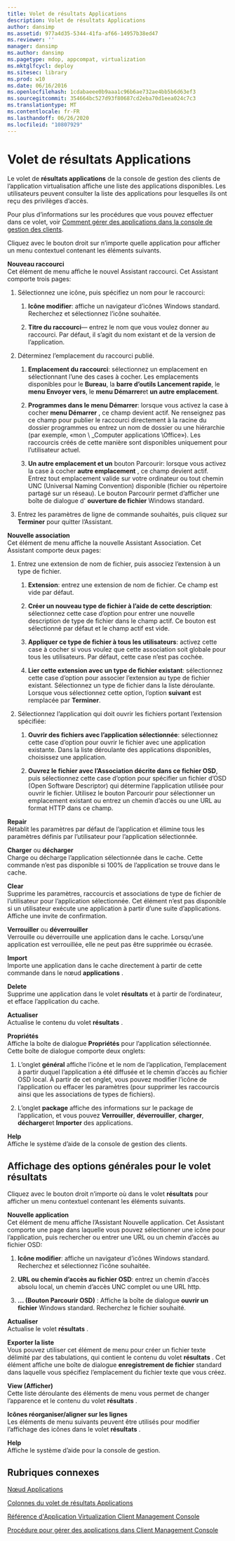 ```yaml
---
title: Volet de résultats Applications
description: Volet de résultats Applications
author: dansimp
ms.assetid: 977a4d35-5344-41fa-af66-14957b38ed47
ms.reviewer: ''
manager: dansimp
ms.author: dansimp
ms.pagetype: mdop, appcompat, virtualization
ms.mktglfcycl: deploy
ms.sitesec: library
ms.prod: w10
ms.date: 06/16/2016
ms.openlocfilehash: 1cdabaeee0b9aaa1c96b6ae732ae4bb5b6d63ef3
ms.sourcegitcommit: 354664bc527d93f80687cd2eba70d1eea024c7c3
ms.translationtype: MT
ms.contentlocale: fr-FR
ms.lasthandoff: 06/26/2020
ms.locfileid: "10807929"
---
```

# Volet de résultats Applications


Le volet de **résultats applications** de la console de gestion des clients de l’application virtualisation affiche une liste des applications disponibles. Les utilisateurs peuvent consulter la liste des applications pour lesquelles ils ont reçu des privilèges d’accès.

Pour plus d’informations sur les procédures que vous pouvez effectuer dans ce volet, voir [Comment gérer des applications dans la console de gestion des clients](how-to-manage-applications-in-the-client-management-console.md).

Cliquez avec le bouton droit sur n’importe quelle application pour afficher un menu contextuel contenant les éléments suivants.

<a href="" id="new-shortcut"></a>**Nouveau raccourci**  
Cet élément de menu affiche le nouvel Assistant raccourci. Cet Assistant comporte trois pages:

1.  Sélectionnez une icône, puis spécifiez un nom pour le raccourci:

    1.  **Icône modifier**: affiche un navigateur d’icônes Windows standard. Recherchez et sélectionnez l’icône souhaitée.

    2.  **Titre du raccourci**— entrez le nom que vous voulez donner au raccourci. Par défaut, il s’agit du nom existant et de la version de l’application.

2.  Déterminez l’emplacement du raccourci publié.

    1.  **Emplacement du raccourci**: sélectionnez un emplacement en sélectionnant l’une des cases à cocher. Les emplacements disponibles pour le **Bureau**, la **barre d’outils Lancement rapide**, le **menu Envoyer vers**, le **menu Démarrer**et **un autre emplacement**.

    2.  **Programmes dans le menu Démarrer**: lorsque vous activez la case à cocher **menu Démarrer** , ce champ devient actif. Ne renseignez pas ce champ pour publier le raccourci directement à la racine du dossier programmes ou entrez un nom de dossier ou une hiérarchie (par exemple, «mon \ _Computer applications \\Office»). Les raccourcis créés de cette manière sont disponibles uniquement pour l’utilisateur actuel.

    3.  **Un autre emplacement et un** bouton Parcourir: lorsque vous activez la case à cocher **autre emplacement** , ce champ devient actif. Entrez tout emplacement valide sur votre ordinateur ou tout chemin UNC (Universal Naming Convention) disponible (fichier ou répertoire partagé sur un réseau). Le bouton Parcourir permet d’afficher une boîte de dialogue d' **ouverture de fichier** Windows standard.

3.  Entrez les paramètres de ligne de commande souhaités, puis cliquez sur **Terminer** pour quitter l’Assistant.

<a href="" id="new-association"></a>**Nouvelle association**  
Cet élément de menu affiche la nouvelle Assistant Association. Cet Assistant comporte deux pages:

1.  Entrez une extension de nom de fichier, puis associez l’extension à un type de fichier.

    1.  **Extension**: entrez une extension de nom de fichier. Ce champ est vide par défaut.

    2.  **Créer un nouveau type de fichier à l’aide de cette description**: sélectionnez cette case d’option pour entrer une nouvelle description de type de fichier dans le champ actif. Ce bouton est sélectionné par défaut et le champ actif est vide.

    3.  **Appliquer ce type de fichier à tous les utilisateurs**: activez cette case à cocher si vous voulez que cette association soit globale pour tous les utilisateurs. Par défaut, cette case n’est pas cochée.

    4.  **Lier cette extension avec un type de fichier existant**: sélectionnez cette case d’option pour associer l’extension au type de fichier existant. Sélectionnez un type de fichier dans la liste déroulante. Lorsque vous sélectionnez cette option, l’option **suivant** est remplacée par **Terminer**.

2.  Sélectionnez l’application qui doit ouvrir les fichiers portant l’extension spécifiée:

    1.  **Ouvrir des fichiers avec l’application sélectionnée**: sélectionnez cette case d’option pour ouvrir le fichier avec une application existante. Dans la liste déroulante des applications disponibles, choisissez une application.

    2.  **Ouvrez le fichier avec l’Association décrite dans ce fichier OSD**, puis sélectionnez cette case d’option pour spécifier un fichier d’OSD (Open Software Descriptor) qui détermine l’application utilisée pour ouvrir le fichier. Utilisez le bouton Parcourir pour sélectionner un emplacement existant ou entrez un chemin d’accès ou une URL au format HTTP dans ce champ.

<a href="" id="repair"></a>**Repair**  
Rétablit les paramètres par défaut de l’application et élimine tous les paramètres définis par l’utilisateur pour l’application sélectionnée.

<a href="" id="load-or-unload"></a>**Charger** ou **décharger**  
Charge ou décharge l’application sélectionnée dans le cache. Cette commande n’est pas disponible si 100% de l’application se trouve dans le cache.

<a href="" id="clear"></a>**Clear**  
Supprime les paramètres, raccourcis et associations de type de fichier de l’utilisateur pour l’application sélectionnée. Cet élément n’est pas disponible si un utilisateur exécute une application à partir d’une suite d’applications. Affiche une invite de confirmation.

<a href="" id="lock-or-unlock"></a>**Verrouiller** ou **déverrouiller**  
Verrouille ou déverrouille une application dans le cache. Lorsqu’une application est verrouillée, elle ne peut pas être supprimée ou écrasée.

<a href="" id="import"></a>**Import**  
Importe une application dans le cache directement à partir de cette commande dans le nœud **applications** .

<a href="" id="delete"></a>**Delete**  
Supprime une application dans le volet **résultats** et à partir de l’ordinateur, et efface l’application du cache.

<a href="" id="refresh"></a>**Actualiser**  
Actualise le contenu du volet **résultats** .

<a href="" id="properties"></a>**Propriétés**  
Affiche la boîte de dialogue **Propriétés** pour l’application sélectionnée. Cette boîte de dialogue comporte deux onglets:

1.  L’onglet **général** affiche l’icône et le nom de l’application, l’emplacement à partir duquel l’application a été diffusée et le chemin d’accès au fichier OSD local. À partir de cet onglet, vous pouvez modifier l’icône de l’application ou effacer les paramètres (pour supprimer les raccourcis ainsi que les associations de types de fichiers).

2.  L’onglet **package** affiche des informations sur le package de l’application, et vous pouvez **Verrouiller**, **déverrouiller**, **charger**, **décharger**et **Importer** des applications.

<a href="" id="help"></a>**Help**  
Affiche le système d’aide de la console de gestion des clients.

## Affichage des options générales pour le volet résultats


Cliquez avec le bouton droit n’importe où dans le volet **résultats** pour afficher un menu contextuel contenant les éléments suivants.

<a href="" id="new-application"></a>**Nouvelle application**  
Cet élément de menu affiche l’Assistant Nouvelle application. Cet Assistant comporte une page dans laquelle vous pouvez sélectionner une icône pour l’application, puis rechercher ou entrer une URL ou un chemin d’accès au fichier OSD:

1.  **Icône modifier**: affiche un navigateur d’icônes Windows standard. Recherchez et sélectionnez l’icône souhaitée.

2.  **URL ou chemin d’accès au fichier OSD**: entrez un chemin d’accès absolu local, un chemin d’accès UNC complet ou une URL http.

3.  **... (Bouton Parcourir OSD)** : Affiche la boîte de dialogue **ouvrir un fichier** Windows standard. Recherchez le fichier souhaité.

<a href="" id="refresh"></a>**Actualiser**  
Actualise le volet **résultats** .

<a href="" id="export-list"></a>**Exporter la liste**  
Vous pouvez utiliser cet élément de menu pour créer un fichier texte délimité par des tabulations, qui contient le contenu du volet **résultats** . Cet élément affiche une boîte de dialogue **enregistrement de fichier** standard dans laquelle vous spécifiez l’emplacement du fichier texte que vous créez.

<a href="" id="view"></a>**View (Afficher)**  
Cette liste déroulante des éléments de menu vous permet de changer l’apparence et le contenu du volet **résultats** .

<a href="" id="arrange-line-up-icons"></a>**Icônes réorganiser/aligner sur les lignes**  
Les éléments de menu suivants peuvent être utilisés pour modifier l’affichage des icônes dans le volet **résultats** .

<a href="" id="help"></a>**Help**  
Affiche le système d’aide pour la console de gestion.

## Rubriques connexes


[Nœud Applications](applications-node.md)

[Colonnes du volet de résultats Applications](applications-results-pane-columns.md)

[Référence d'Application Virtualization Client Management Console](application-virtualization-client-management-console-reference.md)

[Procédure pour gérer des applications dans Client Management Console](how-to-manage-applications-in-the-client-management-console.md)

 

 





